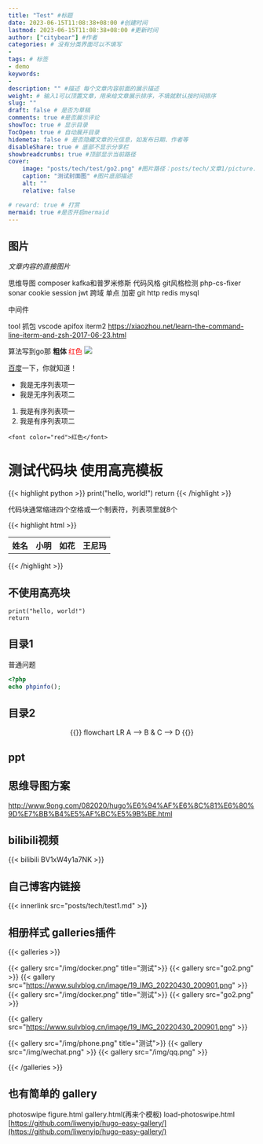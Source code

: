 ```yaml
---
title: "Test" #标题
date: 2023-06-15T11:08:38+08:00 #创建时间
lastmod: 2023-06-15T11:08:38+08:00 #更新时间
author: ["citybear"] #作者
categories: # 没有分类界面可以不填写
- 
tags: # 标签
- demo
keywords: 
- 
description: "" #描述 每个文章内容前面的展示描述
weight: # 输入1可以顶置文章，用来给文章展示排序，不填就默认按时间排序
slug: ""
draft: false # 是否为草稿
comments: true #是否展示评论
showToc: true # 显示目录
TocOpen: true # 自动展开目录
hidemeta: false # 是否隐藏文章的元信息，如发布日期、作者等
disableShare: true # 底部不显示分享栏
showbreadcrumbs: true #顶部显示当前路径
cover:
    image: "posts/tech/test/go2.png" #图片路径：posts/tech/文章1/picture.png
    caption: "测试封面图" #图片底部描述
    alt: ""
    relative: false

# reward: true # 打赏
mermaid: true #是否开启mermaid
---
```

## 图片
*文章内容的直接图片*

思维导图
composer  kafka和普罗米修斯
代码风格 git风格检测 php-cs-fixer sonar
cookie session jwt 跨域 单点
加密
git
http
redis
mysql

中间件

tool 抓包 vscode apifox iterm2  https://xiaozhou.net/learn-the-command-line-iterm-and-zsh-2017-06-23.html

算法写到go那
**粗体**
<font color="red">红色</font>
![](go2.png)

[百度](http://wwww.baidu.com)一下，你就知道！

+ 我是无序列表项一
+ 我是无序列表项二

1. 我是有序列表项一
2. 我是有序列表项二

`<font color="red">红色</font>`

# 测试代码块 使用高亮模板
{{< highlight python >}}
print("hello, world!")
return
{{< /highlight >}}

代码块通常缩进四个空格或一个制表符，列表项里就8个

{{< highlight html >}}
<table>
<tr>
    <th rowspan="2">姓名</th>
    <th>小明</th>
    <th>如花</th>
    <th>王尼玛</th>
</tr>
</table>
{{< /highlight >}}


## 不使用高亮块

    print("hello, world!")
    return

## 目录1
普通问题

``` php
<?php
echo phpinfo();
```

## 目录2

<div align="center">

{{<mermaid>}}
    flowchart LR
        A --> B & C --> D
{{</mermaid>}}   

</div>

## ppt

## 思维导图方案

http://www.9ong.com/082020/hugo%E6%94%AF%E6%8C%81%E6%80%9D%E7%BB%B4%E5%AF%BC%E5%9B%BE.html

## bilibili视频
{{< bilibili BV1xW4y1a7NK >}} 

## 自己博客内链接
{{< innerlink src="posts/tech/test1.md" >}}  

## 相册样式 galleries插件

{{< galleries >}}
<!-- 这里的相对目录 指的是相对于当前文件html public下的结构 不能显示gif-->
{{< gallery src="/img/docker.png" title="测试">}}
{{< gallery src="go2.png" >}}
{{< gallery src="https://www.sulvblog.cn/image/19_IMG_20220430_200901.png" >}}
{{< gallery src="/img/docker.png" title="测试">}}
{{< gallery src="go2.png" >}}
<!-- 这个html模板 目前最多展示6张，然后多余的会在最后一张轮播 第6张第一图 后面跟着数量+3  -->
{{< gallery src="https://www.sulvblog.cn/image/19_IMG_20220430_200901.png" >}}

{{< gallery src="/img/phone.png" title="测试">}}
{{< gallery src="/img/wechat.png" >}}
{{< gallery src="/img/qq.png" >}}

{{< /galleries >}}

## 也有简单的 gallery

photoswipe
figure.html gallery.html(再来个模板)
load-photoswipe.html
[https://github.com/liwenyip/hugo-easy-gallery/](https://github.com/liwenyip/hugo-easy-gallery/)
